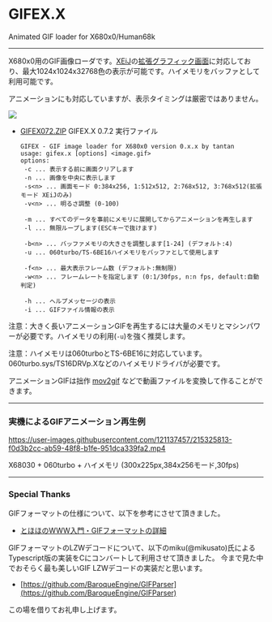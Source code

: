 # GIFEX.X

Animated GIF loader for X680x0/Human68k

---

X680x0用のGIF画像ローダです。[XEiJ](https://stdkmd.net/xeij/)の[拡張グラフィック画面](https://stdkmd.net/xeij/feature.htm#extendedgraphic)に対応しており、最大1024x1024x32768色の表示が可能です。ハイメモリをバッファとして利用可能です。

アニメーションにも対応していますが、表示タイミングは厳密ではありません。

![](https://github.com/tantanGH/distribution/raw/main/images/gif_demo1.gif)

* [GIFEX072.ZIP](https://github.com/tantanGH/distribution/raw/main/GIFEX072.ZIP) GIFEX.X 0.7.2 実行ファイル


      GIFEX - GIF image loader for X680x0 version 0.x.x by tantan
      usage: gifex.x [options] <image.gif>
      options:
       -c ... 表示する前に画面クリアします
       -n ... 画像を中央に表示します
       -s<n> ... 画面モード 0:384x256, 1:512x512, 2:768x512, 3:768x512(拡張モード XEiJのみ)
       -v<n> ... 明るさ調整 (0-100)

       -m ... すべてのデータを事前にメモリに展開してからアニメーションを再生します
       -l ... 無限ループします(ESCキーで抜けます)

       -b<n> ... バッファメモリの大きさを調整します[1-24] (デフォルト:4)
       -u ... 060turbo/TS-6BE16ハイメモリをバッファとして使用します

       -f<n> ... 最大表示フレーム数 (デフォルト:無制限)
       -w<n> ... フレームレートを指定します (0:1/30fps, n:n fps, default:自動判定)

       -h ... ヘルプメッセージの表示
       -i ... GIFファイル情報の表示

注意：大きく長いアニメーションGIFを再生するには大量のメモリとマシンパワーが必要です。ハイメモリの利用(`-u`)を強く推奨します。

注意：ハイメモリは060turboとTS-6BE16に対応しています。060turbo.sys/TS16DRVp.Xなどのハイメモリドライバが必要です。

アニメーションGIFは拙作 [mov2gif](https://github.com/tantanGH/mov2gif/) などで動画ファイルを変換して作ることができます。
    
---

### 実機によるGIFアニメーション再生例

https://user-images.githubusercontent.com/121137457/215325813-f0d3b2cc-ab59-48f8-b1fe-951dca339fa2.mp4

X68030 + 060turbo + ハイメモリ (300x225px,384x256モード,30fps)

---

### Special Thanks

GIFフォーマットの仕様について、以下を参考にさせて頂きました。

* [とほほのWWW入門・GIFフォーマットの詳細](https://www.tohoho-web.com/wwwgif.htm)

GIFフォーマットのLZWデコードについて、以下のmiku(@mikusato)氏によるTypescript版の実装をCにコンバートして利用させて頂きました。
今まで見た中でおそらく最も美しいGIF LZWデコードの実装だと思います。

* [https://github.com/BaroqueEngine/GIFParser](https://github.com/BaroqueEngine/GIFParser)

この場を借りてお礼申し上げます。
